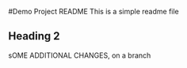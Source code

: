 #Demo Project README
This is a simple readme file

## Heading 2


sOME ADDITIONAL CHANGES, on a branch